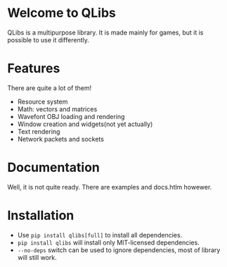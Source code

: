# Welcome to QLibs
QLibs is a multipurpose library.
It is made mainly for games, but it is possible to use it differently.

# Features
There are quite a lot of them!
* Resource system
* Math: vectors and matrices
* Wavefont OBJ loading and rendering
* Window creation and widgets(not yet actually)
* Text rendering
* Network packets and sockets

# Documentation
Well, it is not quite ready.
There are examples and docs.htlm howewer.

# Installation
* Use `pip install qlibs[full]` to install all dependencies.
* `pip install qlibs` will install only MIT-licensed dependencies.
* `--no-deps` switch can be used to ignore dependencies, most of library will still work.

